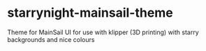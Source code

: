 # starrynight-mainsail-theme
Theme for MainSail UI for use with klipper (3D printing) with starry backgrounds and nice colours
